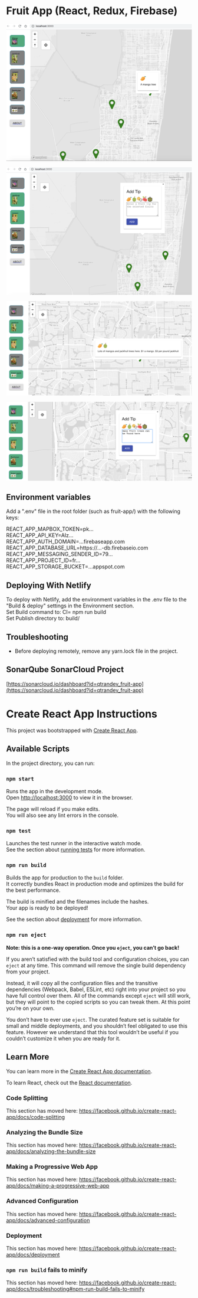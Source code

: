 # Fruit App (React, Redux, Firebase)

![](https://github.com/qtrandev/fruit-app/blob/master/fruit-app1.png)

![](https://github.com/qtrandev/fruit-app/blob/master/fruit-app2.png)

![](https://github.com/qtrandev/fruit-app/blob/master/fruit-app3.png)

![](https://github.com/qtrandev/fruit-app/blob/master/fruit-app4.png)

## Environment variables

Add a ".env" file in the root folder (such as fruit-app/) with the following keys:  

REACT_APP_MAPBOX_TOKEN=pk...  
REACT_APP_API_KEY=AIz...  
REACT_APP_AUTH_DOMAIN=...firebaseapp.com  
REACT_APP_DATABASE_URL=https://...-db.firebaseio.com  
REACT_APP_MESSAGING_SENDER_ID=79...  
REACT_APP_PROJECT_ID=fr...  
REACT_APP_STORAGE_BUCKET=...appspot.com  

## Deploying With Netlify

To deploy with Netlify, add the environment variables in the .env file to the "Build & deploy" settings in the Environment section.  
Set Build command to: CI= npm run build  
Set Publish directory to: build/  

## Troubleshooting

* Before deploying remotely, remove any yarn.lock file in the project.

## SonarQube SonarCloud Project

[https://sonarcloud.io/dashboard?id=qtrandev_fruit-app](https://sonarcloud.io/dashboard?id=qtrandev_fruit-app)

# Create React App Instructions

This project was bootstrapped with [Create React App](https://github.com/facebook/create-react-app).

## Available Scripts

In the project directory, you can run:

### `npm start`

Runs the app in the development mode.<br>
Open [http://localhost:3000](http://localhost:3000) to view it in the browser.

The page will reload if you make edits.<br>
You will also see any lint errors in the console.

### `npm test`

Launches the test runner in the interactive watch mode.<br>
See the section about [running tests](https://facebook.github.io/create-react-app/docs/running-tests) for more information.

### `npm run build`

Builds the app for production to the `build` folder.<br>
It correctly bundles React in production mode and optimizes the build for the best performance.

The build is minified and the filenames include the hashes.<br>
Your app is ready to be deployed!

See the section about [deployment](https://facebook.github.io/create-react-app/docs/deployment) for more information.

### `npm run eject`

**Note: this is a one-way operation. Once you `eject`, you can’t go back!**

If you aren’t satisfied with the build tool and configuration choices, you can `eject` at any time. This command will remove the single build dependency from your project.

Instead, it will copy all the configuration files and the transitive dependencies (Webpack, Babel, ESLint, etc) right into your project so you have full control over them. All of the commands except `eject` will still work, but they will point to the copied scripts so you can tweak them. At this point you’re on your own.

You don’t have to ever use `eject`. The curated feature set is suitable for small and middle deployments, and you shouldn’t feel obligated to use this feature. However we understand that this tool wouldn’t be useful if you couldn’t customize it when you are ready for it.

## Learn More

You can learn more in the [Create React App documentation](https://facebook.github.io/create-react-app/docs/getting-started).

To learn React, check out the [React documentation](https://reactjs.org/).

### Code Splitting

This section has moved here: https://facebook.github.io/create-react-app/docs/code-splitting

### Analyzing the Bundle Size

This section has moved here: https://facebook.github.io/create-react-app/docs/analyzing-the-bundle-size

### Making a Progressive Web App

This section has moved here: https://facebook.github.io/create-react-app/docs/making-a-progressive-web-app

### Advanced Configuration

This section has moved here: https://facebook.github.io/create-react-app/docs/advanced-configuration

### Deployment

This section has moved here: https://facebook.github.io/create-react-app/docs/deployment

### `npm run build` fails to minify

This section has moved here: https://facebook.github.io/create-react-app/docs/troubleshooting#npm-run-build-fails-to-minify
